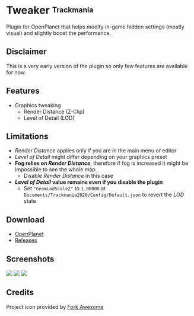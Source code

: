 # Tweaker <sup><sub>Trackmania</sub></sup>
Plugin for OpenPlanet that helps modify in-game hidden settings (mostly visual) and slightly boost the performance.

## Disclaimer
This is a very early version of the plugin so only few features are available for now.

## Features

* Graphics tweaking
    * Render Distance (Z-Clip)
    * Level of Detail (LOD)

## Limitations
* *Render Distance* applies only if you are in the main menu or editor
* *Level of Detail* might differ depending on your graphics preset
* **Fog relies on _Render Distance_**, therefore if fog is increased it might be impossible to see the whole map.
    * Disable *Render Distance* in this case
* ***Level of Detail* value remains even if you disable the plugin**
    * Set `"GeomLodScaleZ"` to `1.00000` at `Documents/Trackmania2020/Config/Default.json` to revert the _LOD_ state

## Download
* [OpenPlanet](https://openplanet.nl/files/126)
* [Releases](https://gitlab.com/DergnNamedSkye/op-tweaker/-/releases)

## Screenshots

![](_git/1.png)
![](_git/2.png)
![](_git/3.png)

## Credits

Project icon provided by [Fork Awesome](https://forkaweso.me/)
